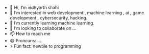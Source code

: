 - 👋 Hi, I’m vidhyarth shahi
- 👀 I’m interested in web development , machine learning , ai , game development , cybersecurity, hacking.
- 🌱 I’m currently learning machine learning.
- 💞️ I’m looking to collaborate on ...
- 📫 How to reach me 
- 😄 Pronouns: ...
- ⚡ Fun fact: newbie to programming

<!---
vidhyarth08/vidhyarth08 is a ✨ special ✨ repository because its `README.md` (this file) appears on your GitHub profile.
You can click the Preview link to take a look at your changes.
--->
